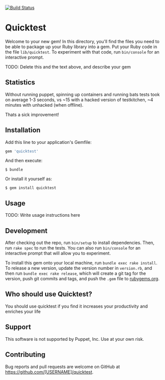 [![Build Status](https://travis-ci.org/GeoffWilliams/quicktest.svg?branch=master)](https://travis-ci.org/GeoffWilliams/quicktest)

# Quicktest

Welcome to your new gem! In this directory, you'll find the files you need to be able to package up your Ruby library into a gem. Put your Ruby code in the file `lib/quicktest`. To experiment with that code, run `bin/console` for an interactive prompt.

TODO: Delete this and the text above, and describe your gem

## Statistics
Without running puppet, spinning up containers and running bats tests took on average 1-3 seconds, vs ~15 with a hacked version of testkitchen, ~4 minutes with unhacked (when offline).

Thats a sick improvement!

## Installation

Add this line to your application's Gemfile:

```ruby
gem 'quicktest'
```

And then execute:

    $ bundle

Or install it yourself as:

    $ gem install quicktest

## Usage

TODO: Write usage instructions here

## Development

After checking out the repo, run `bin/setup` to install dependencies. Then, run `rake spec` to run the tests. You can also run `bin/console` for an interactive prompt that will allow you to experiment.

To install this gem onto your local machine, run `bundle exec rake install`. To release a new version, update the version number in `version.rb`, and then run `bundle exec rake release`, which will create a git tag for the version, push git commits and tags, and push the `.gem` file to [rubygems.org](https://rubygems.org).

## Who should use Quicktest?
You should use quicktest if you find it increases your productivity and enriches your life

## Support
This software is not supported by Puppet, Inc.  Use at your own risk.

## Contributing

Bug reports and pull requests are welcome on GitHub at https://github.com/[USERNAME]/quicktest.
